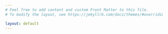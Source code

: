 ```yaml
---
# Feel free to add content and custom Front Matter to this file.
# To modify the layout, see https://jekyllrb.com/docs/themes/#overriding-theme-defaults

layout: default
---
```

  <div id="mainmap">
  </div>
  <script>
    var mainMap;
    window.onload = function() {
      mainMap = L.map('mainmap').setView([53.4105095,-2.9704659], 12)
      //mainMap = L.map('mainmap').setView([51.505, -0.09], 13);
      var mapLink = '<a href="http://openstreetmap.org">OpenStreetMap</a>';
      var ocmlink = '<a href="http://thunderforest.com/">Thunderforest</a>';
      L.tileLayer(
        'https://tile.thunderforest.com/cycle/{z}/{x}/{y}.png?apikey=545d2bceafc34e60af2dd48c5ea3d00c', {
        attribution: '&copy; '+mapLink+' Contributors & '+ocmlink,
        maxZoom: 18,
        }).addTo(mainMap);
      // Load the isochrones
      var isochrone = JSON.parse(iso);
      console.log(isochrone);
      L.geoJSON(isochrone).addTo(mainMap);
    }
  </script>
